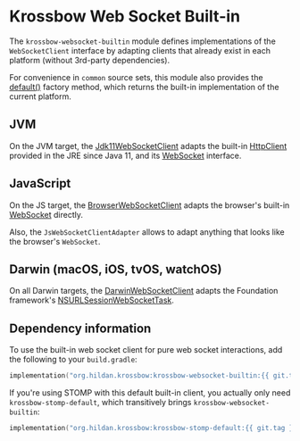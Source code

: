 # Krossbow Web Socket Built-in

The `krossbow-websocket-builtin` module defines implementations of the `WebSocketClient` interface by adapting
clients that already exist in each platform (without 3rd-party dependencies).

For convenience in `common` source sets, this module also provides the
[default()](../kdoc/krossbow-websocket-builtin/org.hildan.krossbow.websocket/default.html)
factory method, which returns the built-in implementation of the current platform.

## JVM

On the JVM target, the
[Jdk11WebSocketClient](../kdoc/krossbow-websocket-builtin/org.hildan.krossbow.websocket.jdk/-jdk11-web-socket-client/index.html)
adapts the built-in
[HttpClient](https://docs.oracle.com/en/java/javase/17/docs/api/java.net.http/java/net/http/HttpClient.html)
provided in the JRE since Java 11, and its
[WebSocket](https://docs.oracle.com/en/java/javase/17/docs/api/java.net.http/java/net/http/WebSocket.html) interface.

## JavaScript

On the JS target, the 
[BrowserWebSocketClient](../kdoc/krossbow-websocket-builtin/org.hildan.krossbow.websocket.js/-browser-web-socket-client/index.html)
adapts the browser's built-in
[WebSocket](https://developer.mozilla.org/en-US/docs/Web/API/WebSocket) directly.

Also, the `JsWebSocketClientAdapter` allows to adapt anything that looks like the browser's `WebSocket`.

## Darwin (macOS, iOS, tvOS, watchOS)

On all Darwin targets, the 
[DarwinWebSocketClient](../kdoc/krossbow-websocket-builtin/org.hildan.krossbow.websocket.darwin/-darwin-web-socket-client/index.html)
adapts the Foundation framework's
[NSURLSessionWebSocketTask](https://developer.apple.com/documentation/foundation/nsurlsessionwebsockettask).

## Dependency information

To use the built-in web socket client for pure web socket interactions, add the following to your `build.gradle`:

```kotlin
implementation("org.hildan.krossbow:krossbow-websocket-builtin:{{ git.tag }}")
```

If you're using STOMP with this default built-in client, you actually only need `krossbow-stomp-default`, which
transitively brings `krossbow-websocket-builtin`:

```kotlin
implementation("org.hildan.krossbow:krossbow-stomp-default:{{ git.tag }}")
```
